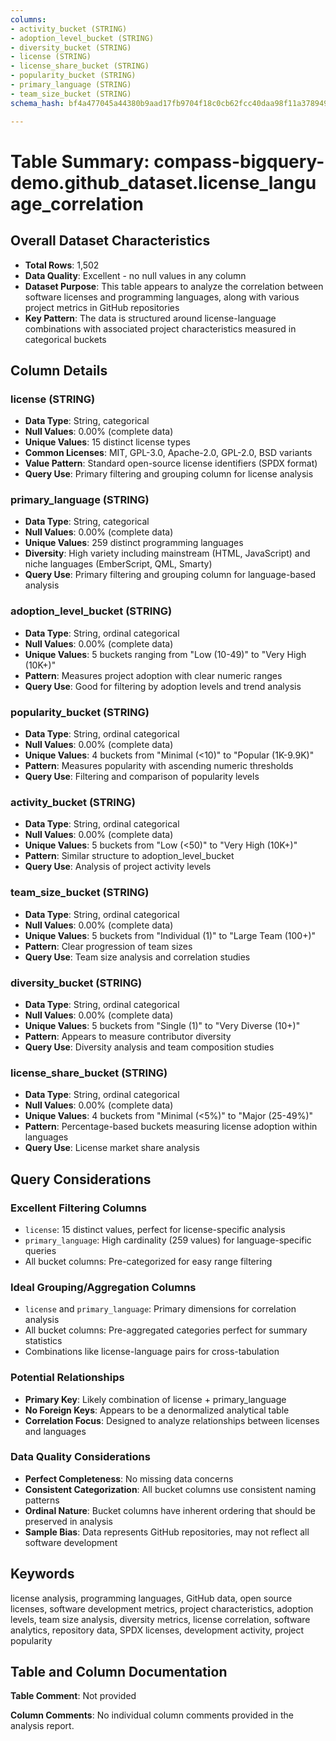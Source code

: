 ```yaml
---
columns:
- activity_bucket (STRING)
- adoption_level_bucket (STRING)
- diversity_bucket (STRING)
- license (STRING)
- license_share_bucket (STRING)
- popularity_bucket (STRING)
- primary_language (STRING)
- team_size_bucket (STRING)
schema_hash: bf4a477045a44380b9aad17fb9704f18c0cb62fcc40daa98f11a37894927e341

---
```

# Table Summary: compass-bigquery-demo.github_dataset.license_language_correlation

## Overall Dataset Characteristics

- **Total Rows**: 1,502
- **Data Quality**: Excellent - no null values in any column
- **Dataset Purpose**: This table appears to analyze the correlation between software licenses and programming languages, along with various project metrics in GitHub repositories
- **Key Pattern**: The data is structured around license-language combinations with associated project characteristics measured in categorical buckets

## Column Details

### license (STRING)
- **Data Type**: String, categorical
- **Null Values**: 0.00% (complete data)
- **Unique Values**: 15 distinct license types
- **Common Licenses**: MIT, GPL-3.0, Apache-2.0, GPL-2.0, BSD variants
- **Value Pattern**: Standard open-source license identifiers (SPDX format)
- **Query Use**: Primary filtering and grouping column for license analysis

### primary_language (STRING)
- **Data Type**: String, categorical
- **Null Values**: 0.00% (complete data)
- **Unique Values**: 259 distinct programming languages
- **Diversity**: High variety including mainstream (HTML, JavaScript) and niche languages (EmberScript, QML, Smarty)
- **Query Use**: Primary filtering and grouping column for language-based analysis

### adoption_level_bucket (STRING)
- **Data Type**: String, ordinal categorical
- **Null Values**: 0.00% (complete data)
- **Unique Values**: 5 buckets ranging from "Low (10-49)" to "Very High (10K+)"
- **Pattern**: Measures project adoption with clear numeric ranges
- **Query Use**: Good for filtering by adoption levels and trend analysis

### popularity_bucket (STRING)
- **Data Type**: String, ordinal categorical
- **Null Values**: 0.00% (complete data)
- **Unique Values**: 4 buckets from "Minimal (<10)" to "Popular (1K-9.9K)"
- **Pattern**: Measures popularity with ascending numeric thresholds
- **Query Use**: Filtering and comparison of popularity levels

### activity_bucket (STRING)
- **Data Type**: String, ordinal categorical
- **Null Values**: 0.00% (complete data)
- **Unique Values**: 5 buckets from "Low (<50)" to "Very High (10K+)"
- **Pattern**: Similar structure to adoption_level_bucket
- **Query Use**: Analysis of project activity levels

### team_size_bucket (STRING)
- **Data Type**: String, ordinal categorical
- **Null Values**: 0.00% (complete data)
- **Unique Values**: 5 buckets from "Individual (1)" to "Large Team (100+)"
- **Pattern**: Clear progression of team sizes
- **Query Use**: Team size analysis and correlation studies

### diversity_bucket (STRING)
- **Data Type**: String, ordinal categorical
- **Null Values**: 0.00% (complete data)
- **Unique Values**: 5 buckets from "Single (1)" to "Very Diverse (10+)"
- **Pattern**: Appears to measure contributor diversity
- **Query Use**: Diversity analysis and team composition studies

### license_share_bucket (STRING)
- **Data Type**: String, ordinal categorical
- **Null Values**: 0.00% (complete data)
- **Unique Values**: 4 buckets from "Minimal (<5%)" to "Major (25-49%)"
- **Pattern**: Percentage-based buckets measuring license adoption within languages
- **Query Use**: License market share analysis

## Query Considerations

### Excellent Filtering Columns
- `license`: 15 distinct values, perfect for license-specific analysis
- `primary_language`: High cardinality (259 values) for language-specific queries
- All bucket columns: Pre-categorized for easy range filtering

### Ideal Grouping/Aggregation Columns
- `license` and `primary_language`: Primary dimensions for correlation analysis
- All bucket columns: Pre-aggregated categories perfect for summary statistics
- Combinations like license-language pairs for cross-tabulation

### Potential Relationships
- **Primary Key**: Likely combination of license + primary_language
- **No Foreign Keys**: Appears to be a denormalized analytical table
- **Correlation Focus**: Designed to analyze relationships between licenses and languages

### Data Quality Considerations
- **Perfect Completeness**: No missing data concerns
- **Consistent Categorization**: All bucket columns use consistent naming patterns
- **Ordinal Nature**: Bucket columns have inherent ordering that should be preserved in analysis
- **Sample Bias**: Data represents GitHub repositories, may not reflect all software development

## Keywords

license analysis, programming languages, GitHub data, open source licenses, software development metrics, project characteristics, adoption levels, team size analysis, diversity metrics, license correlation, software analytics, repository data, SPDX licenses, development activity, project popularity

## Table and Column Documentation

**Table Comment**: Not provided

**Column Comments**: No individual column comments provided in the analysis report.